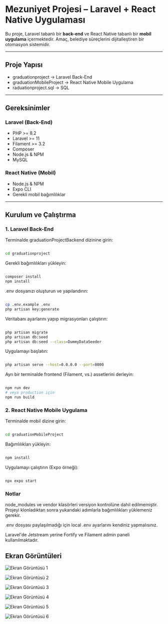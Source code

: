 # Mezuniyet Projesi – Laravel + React Native Uygulaması

Bu proje, Laravel tabanlı bir **back-end** ve React Native tabanlı bir **mobil uygulama** içermektedir. Amaç, belediye süreçlerini dijitalleştiren bir otomasyon sistemidir.

---

## Proje Yapısı

- graduationproject → Laravel Back-End
- graduationMobileProject → React Native Mobile Uygulama
- raduationproject.sql → SQL 

---

## Gereksinimler

### Laravel (Back-End)

- PHP >= 8.2
- Laravel >= 11
- Filament >= 3.2
- Composer
- Node.js & NPM
- MySQL 

### React Native (Mobil)

- Node.js & NPM
- Expo CLI
- Gerekli mobil bağımlılıklar

---

## Kurulum ve Çalıştırma

### 1. Laravel Back-End

Terminalde graduationProjectBackend dizinine girin:

```bash

cd graduationproject

```

Gerekli bağımlılıkları yükleyin:

```bash

composer install
npm install

```

.env dosyanızı oluşturun ve yapılandırın:

```bash

cp .env.example .env
php artisan key:generate

```
Veritabanı ayarlarını yapıp migrasyonları çalıştırın:

```bash

php artisan migrate
php artisan db:seed
php artisan db:seed --class=DummyDataSeeder

```

Uygulamayı başlatın:

```bash

php artisan serve --host=0.0.0.0 --port=8000

```
Ayrı bir terminalde frontend (Filament, vs.) assetlerini derleyin:

```bash

npm run dev
# veya production için
npm run build

```

### 2. React Native Mobile Uygulama

Terminalde mobil dizine girin:

```bash

cd graduationMobileProject

```
Bağımlılıkları yükleyin:

```bash

npm install

```
Uygulamayı çalıştırın (Expo örneği):

```bash

npx expo start

```

### Notlar

node_modules ve vendor klasörleri versiyon kontrolüne dahil edilmemiştir. Projeyi klonladıktan sonra yukarıdaki adımlarla bağımlılıkları yüklemeniz gerekir.

.env dosyası paylaşılmadığı için local .env ayarlarını kendiniz yapmalısınız.

Laravel'de Jetstream yerine Fortify ve Filament admin paneli kullanılmaktadır.


## Ekran Görüntüleri

![Ekran Görüntüsü 1](graduationMobileProject/assets/images/KullanıcıWelcome.png)

![Ekran Görüntüsü 2](graduationMobileProject/assets/images/KullanıcıTalep.png)

![Ekran Görüntüsü 3](graduationMobileProject/assets/images/talepDeğerlendirmeAdmin.png)

![Ekran Görüntüsü 4](graduationMobileProject/assets/images/istatistik.png)

![Ekran Görüntüsü 5](graduationMobileProject/assets/images/AndroidTaleplerim.jpeg)

![Ekran Görüntüsü 6](graduationMobileProject/assets/images/androidOnaylananTaleple.jpeg)













